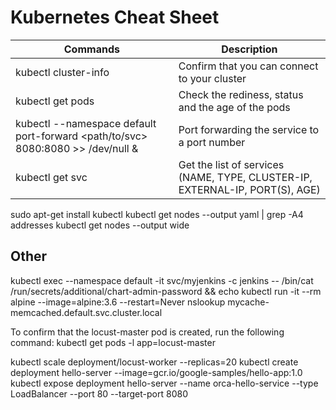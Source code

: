 # Kubernetes Cheat Sheet

| Commands                                                                        | Description                                                                  |
| ------------------------------------------------------------------------------- | ---------------------------------------------------------------------------- |
| kubectl cluster-info                                                            | Confirm that you can connect to your cluster                                 |
| kubectl get pods                                                                | Check the rediness, status and the age of the pods                           |
| kubectl --namespace default port-forward <path/to/svc> 8080:8080 >> /dev/null & | Port forwarding the service to a port number                                 |
| kubectl get svc                                                                 | Get the list of services (NAME, TYPE, CLUSTER-IP, EXTERNAL-IP, PORT(S), AGE) |


sudo apt-get install kubectl
kubectl get nodes --output yaml | grep -A4 addresses
kubectl get nodes --output wide

## Other
kubectl exec --namespace default -it svc/myjenkins -c jenkins -- /bin/cat /run/secrets/additional/chart-admin-password && echo
kubectl run -it --rm alpine --image=alpine:3.6 --restart=Never nslookup mycache-memcached.default.svc.cluster.local

To confirm that the locust-master pod is created, run the following command:
kubectl get pods -l app=locust-master

kubectl scale deployment/locust-worker --replicas=20
kubectl create deployment hello-server --image=gcr.io/google-samples/hello-app:1.0
kubectl expose deployment hello-server --name orca-hello-service --type LoadBalancer --port 80 --target-port 8080
